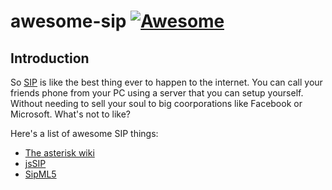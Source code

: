 # awesome-sip [![Awesome](https://cdn.rawgit.com/sindresorhus/awesome/d7305f38d29fed78fa85652e3a63e154dd8e8829/media/badge.svg)](https://github.com/sindresorhus/awesome)

## Introduction
So [SIP](https://en.wikipedia.org/wiki/Session_Initiation_Protocol) is like the best thing ever to happen to the internet. You can call your friends phone from your PC using a server that you can setup yourself. Without needing to sell your soul to big coorporations like Facebook or Microsoft. What's not to like?

Here's a list of awesome SIP things:

- [The asterisk wiki](https://wiki.asterisk.org/wiki/display/AST/Getting+Started)
- [jsSIP](http://www.jssip.net/)
- [SipML5](https://www.doubango.org/sipml5/)
